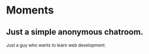 # Moments
## Just a simple anonymous chatroom.

<sub>Just a guy who wants to learn web development.</sub>
